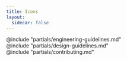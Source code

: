 ```yaml
---
title: Icons
layout:
  sidecar: false
---
```


<section id="section-library">
  <Doc::IconsList
    @icons={{this.filteredIcons}}
    @onSelect={{this.selectIconSize}}
    @searchQuery={{this.searchQuery}}
    @searchIcons={{this.searchIcons}}
  />
</section>

<section id="section-code" data-markdown="1">
  @include "partials/engineering-guidelines.md"
</section>

<section id="section-guidelines" data-markdown="1">
  @include "partials/design-guidelines.md"
</section>

<section id="section-contributing" data-markdown="1">
  @include "partials/contributing.md"
</section>
